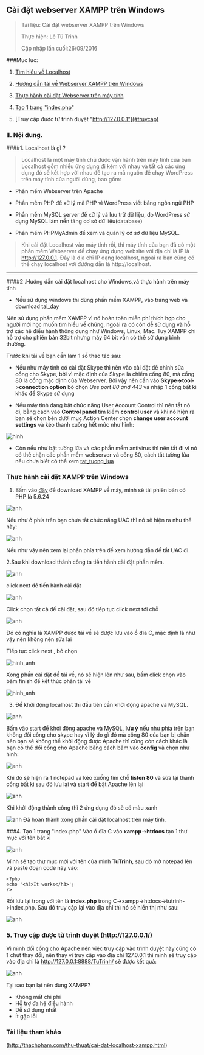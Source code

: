 ## Cài đặt webserver XAMPP trên Windows

> Tài liệu: Cài đặt webserver XAMPP trên Windows
> 
> Thực hiện: Lê Tú Trinh
> 
> Cập nhập lần cuối:26/09/2016

###Mục lục:

1. [Tìm hiểu về Localhost](#localhost) 

2. [Hướng dẫn tải về Webserver XAMPP trên Windows](#caidat)

3. [Thực hành cài đặt Webserver trên máy tính](#thuchanh)

4. [Tạo 1 trang "index.php"](#taotrang)

5. [Truy cập được từ trình duyệt "http://127.0.0.1"](#truycap) 

### II. Nội dung.

<a name="localhost"></a>
####1. Localhost là gì ?

> Localhost là một máy tính chủ được vận hành trên máy tính của bạn Localhost gồm nhiều ứng dụng đi kèm với nhau và tất cả các ứng dụng đó sẽ kết hợp với nhau để tạo ra mã nguồn để chạy WordPress trên máy tính của người dùng, bao gồm:

 -  Phần mềm Webserver trên Apache

 - Phần mềm PHP để xử lý mã PHP vì WordPress viết bằng ngôn ngữ PHP

 - Phần mềm MySQL server để xử lý và lưu trữ dữ liệu, do WordPress sử dụng MySQL làm nền tảng cơ sở dữ liệu(database)

 - Phần mềm PHPMyAdmin để xem và quản lý cơ sở dữ liệu MySQL.
 
> Khi cài đặt Localhost vào máy tính rồi, thì máy tính của bạn đã có một phần mềm Webserver để chạy ứng dụng website với địa chỉ là IP là http://127.0.0.1. Đây là địa chỉ IP dạng localhost, ngoài ra bạn cũng có thể chạy localhost với đường dẫn là http://localhost.

----------
<a name="caidat"></a>
####2 .Hướng dẫn cài đặt localhost cho Windows,và thực hành trên máy tính
	
- Nếu sử dụng windows thì dùng phần mềm XAMPP, vào trang web và download [tai_day](https://www.apachefriends.org/download.html)

Nên sử dụng phần mềm XAMPP vì nó hoàn toàn miễn phí thích hợp cho người mới học muốn tìm hiểu về chúng, ngoài ra có còn dễ sử dụng và hỗ trợ các hệ điều hành thông dụng như Windows, Linux, Mac. Tuy XAMPP chỉ hỗ trợ cho phiên bản 32bit nhưng máy 64 bit vẫn có thể sử dụng bình thường.

Trước khi tải về bạn cần làm 1 số thao tác sau:

- Nếu như máy tính có cài đặt Skype thì nên vào cài đặt để chỉnh sửa cổng cho Skype, bởi vì mặc định của Skype là chiếm cổng 80, mà cổng 80 là cổng mặc định của Webserver. Bởi vậy nên cần vào **Skype->tool->connection option** bỏ chọn *Use port 80 and 443* và nhập 1 cổng bất kì khác để Skype sử dụng

- Nếu máy tính đang bật chức năng User Account Control thì nên tắt nó đi, bằng cách vào **Control panel** tìm kiếm **control user** và khi nó hiện ra bạn sẽ chọn bên dưới mục Action Center chọn **change user account settings** và kéo thanh xuống hết mức như hình:

![hinh](http://i.imgur.com/xybhPq7.png)

 
- Còn nếu như bật tường lửa và các phần mềm antivirus thì nên tắt đi vì nó có thể chặn các phần mềm webserver và cổng 80, cách tắt tường lửa nếu chưa biết có thể xem [tat_tuong_lua](http://quantrimang.com/cach-tat-bat-windows-firewall-trong-windows-7-68908)
 
<a name="thuchanh"></a>
### Thực hành cài đặt XAMPP trên Windows

 1.  Bấm vào [đây](https://www.apachefriends.org/download.html) để download XAMPP về máy, mình sẽ tải phiên bản có PHP là 5.6.24
 
![anh](http://imageshack.com/a/img923/879/wKqiqA.png)
  
Nếu như ở phía trên bạn chưa tắt chức năng UAC  thì nó sẽ hiện ra như thế này:

![anh](http://i.imgur.com/UOsReSn.png)

Nếu như vậy nên xem lại phần phía trên để xem hướng dẫn để tắt UAC đi.

2.Sau khi download thành công ta tiến hành cài đặt phần mềm.

![anh](http://imageshack.com/a/img922/1126/2l02Xc.png)

click next để tiến hành cài đặt

![anh](http://imageshack.com/a/img924/6176/RTe3Ku.png)

Click chọn tất cả để cài đặt, sau đó tiếp tục click next tới chỗ

![anh](http://imageshack.com/a/img922/1719/WtiMiA.png)

Đó có nghĩa là XAMPP được tải về sẽ được lưu vào ổ đĩa C, mặc định là như vậy nên không nên sửa lại

Tiếp tục click next , bỏ chọn

![hinh_anh](http://thachpham.com/wp-content/uploads/2013/09/cai-dat-xampp-04.jpg)

Xong phần cài đặt để tải về, nó sẽ hiện lên như sau, bấm click chọn vào bấm finish để kết thúc phần tải về

![hinh_anh](http://imageshack.com/a/img923/9591/tuxliL.png)

3. Để khởi động localhost thì đầu tiên cần khởi động apache và MySQL. 

![anh](http://imageshack.com/a/img923/4477/MQRWXD.png)

Bấm vào start để khởi động apache và MySQL, **lưu ý** nếu như phía trên bạn không đổi cổng cho skype  hay vì lý do gì đó mà cổng 80 của bạn bị chặn nên bạn sẽ không thể khởi động được Apache thì cũng còn cách khác là bạn có thể đổi cổng cho Apache bằng cách bấm vào **config** và chọn như hình:

![anh](http://imageshack.com/a/img923/9844/2jBEW7.png)

Khi đó sẽ hiện ra 1 notepad và kéo xuống tìm chỗ **listen 80** và sửa lại thành cổng bất kì sau đó lưu lại và start để bật Apache lên lại

![anh](http://imageshack.com/a/img924/1708/pgX4yX.png)

Khi khởi động thành công thì 2 ứng dụng đó sẽ có màu xanh

![anh](http://imageshack.com/a/img924/1047/K5BOGv.png)
Đã hoàn thành xong phần cài đặt localhost trên máy tính.

<a name="taotrang"></a>
###4. Tạo 1 trang "index.php"
Vào ổ đĩa C vào **xampp**->**htdocs** tạo 1 thư mục với tên bất kì

![anh](http://imageshack.com/a/img922/7930/FyjxTA.png)

Mình sẽ tạo thư mục mới với tên của minh **TuTrinh**, sau đó mở notepad lên và paste đoạn code này vào:

    <?php
    echo '<h3>It works</h3>';
    ?>

Rồi lưu lại trong  với tên là **index.php** trong C->xampp->htdocs->tutrinh->index.php. Sau đó truy cập lại vào địa chỉ  thì nó sẽ hiển thị như sau:

![anh](http://imageshack.com/a/img923/3888/aJrYko.png)

<a name="truycap"></a>
### 5. Truy cập được từ trình duyệt (http://127.0.0.1/)

Vì mình đổi cổng cho Apache nên việc truy cập vào trình duyệt này cũng có 1 chút thay đổi, nên thay vì truy cập vào địa chỉ 127.0.0.1 thì mình sẽ truy cập vào địa chỉ là http://127.0.0.1:8888/TuTrinh/ sẽ được kết quả:

![anh](http://imageshack.com/a/img922/6799/u7C37g.png)

Tại sao bạn lại nên dùng XAMPP?

- Không mất chi phí
- Hỗ trợ đa hệ điều hành
- Dễ sử dụng nhất
- Ít gặp lỗi

### Tài liệu tham khảo

(http://thachpham.com/thu-thuat/cai-dat-localhost-xampp.html)
 
